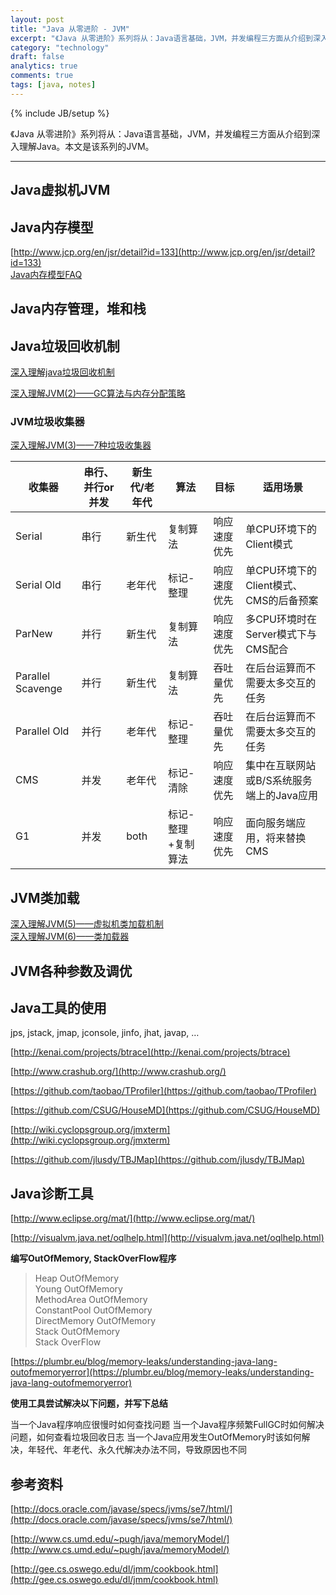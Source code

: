 ```yaml
---
layout: post
title: "Java 从零进阶 - JVM"
excerpt: "《Java 从零进阶》系列将从：Java语言基础，JVM，并发编程三方面从介绍到深入理解Java。本文是该系列的JVM。"
category: "technology"
draft: false
analytics: true
comments: true
tags: [java, notes]
---
```

{% include JB/setup %}

《Java 从零进阶》系列将从：Java语言基础，JVM，并发编程三方面从介绍到深入理解Java。本文是该系列的JVM。

---

## Java虚拟机JVM

## Java内存模型

[http://www.jcp.org/en/jsr/detail?id=133](http://www.jcp.org/en/jsr/detail?id=133)  
[Java内存模型FAQ](http://ifeve.com/jmm-faq/)  

## Java内存管理，堆和栈

## Java垃圾回收机制

[深入理解java垃圾回收机制](http://www.cnblogs.com/sunniest/p/4575144.html)  


[深入理解JVM(2)——GC算法与内存分配策略](https://crowhawk.github.io/2017/08/10/jvm_2/)  

### JVM垃圾收集器

[深入理解JVM(3)——7种垃圾收集器](https://crowhawk.github.io/2017/08/15/jvm_3/)  

| 收集器            | 串行、并行or并发 | 新生代/老年代 | 算法               | 目标         | 适用场景                                  |
|-------------------|------------------|---------------|--------------------|--------------|-------------------------------------------|
| Serial            | 串行             | 新生代        | 复制算法           | 响应速度优先 | 单CPU环境下的Client模式                   |
| Serial Old        | 串行             | 老年代        | 标记-整理          | 响应速度优先 | 单CPU环境下的Client模式、CMS的后备预案    |
| ParNew            | 并行             | 新生代        | 复制算法           | 响应速度优先 | 多CPU环境时在Server模式下与CMS配合        |
| Parallel Scavenge | 并行             | 新生代        | 复制算法           | 吞吐量优先   | 在后台运算而不需要太多交互的任务          |
| Parallel Old      | 并行             | 老年代        | 标记-整理          | 吞吐量优先   | 在后台运算而不需要太多交互的任务          |
| CMS               | 并发             | 老年代        | 标记-清除          | 响应速度优先 | 集中在互联网站或B/S系统服务端上的Java应用 |
| G1                | 并发             | both          | 标记-整理+复制算法 | 响应速度优先 | 面向服务端应用，将来替换CMS               |

## JVM类加载

[深入理解JVM(5)——虚拟机类加载机制](https://crowhawk.github.io/2017/08/21/jvm_5/)  
[深入理解JVM(6)——类加载器](https://crowhawk.github.io/2017/08/21/jvm_6/)  

## JVM各种参数及调优

## Java工具的使用

jps, jstack, jmap, jconsole, jinfo, jhat, javap, …

[http://kenai.com/projects/btrace](http://kenai.com/projects/btrace)

[http://www.crashub.org/](http://www.crashub.org/)

[https://github.com/taobao/TProfiler](https://github.com/taobao/TProfiler)

[https://github.com/CSUG/HouseMD](https://github.com/CSUG/HouseMD)

[http://wiki.cyclopsgroup.org/jmxterm](http://wiki.cyclopsgroup.org/jmxterm)

[https://github.com/jlusdy/TBJMap](https://github.com/jlusdy/TBJMap)

## Java诊断工具

[http://www.eclipse.org/mat/](http://www.eclipse.org/mat/)

[http://visualvm.java.net/oqlhelp.html](http://visualvm.java.net/oqlhelp.html)

**编写OutOfMemory, StackOverFlow程序**

> Heap OutOfMemory  
> Young OutOfMemory  
> MethodArea OutOfMemory  
> ConstantPool OutOfMemory  
> DirectMemory OutOfMemory  
> Stack OutOfMemory  
> Stack OverFlow  

[https://plumbr.eu/blog/memory-leaks/understanding-java-lang-outofmemoryerror](https://plumbr.eu/blog/memory-leaks/understanding-java-lang-outofmemoryerror)

**使用工具尝试解决以下问题，并写下总结**

当一个Java程序响应很慢时如何查找问题 当一个Java程序频繁FullGC时如何解决问题，如何查看垃圾回收日志 当一个Java应用发生OutOfMemory时该如何解决，年轻代、年老代、永久代解决办法不同，导致原因也不同

## 参考资料

[http://docs.oracle.com/javase/specs/jvms/se7/html/](http://docs.oracle.com/javase/specs/jvms/se7/html/)

[http://www.cs.umd.edu/~pugh/java/memoryModel/](http://www.cs.umd.edu/~pugh/java/memoryModel/)

[http://gee.cs.oswego.edu/dl/jmm/cookbook.html](http://gee.cs.oswego.edu/dl/jmm/cookbook.html)
